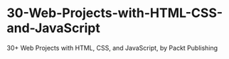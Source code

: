 


# 30-Web-Projects-with-HTML-CSS-and-JavaScript
30+ Web Projects with HTML, CSS, and JavaScript,  by Packt Publishing
